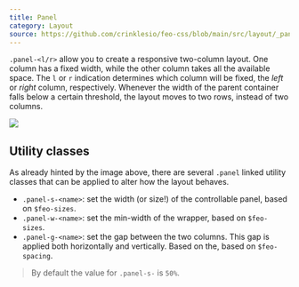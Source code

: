 ```yaml
---
title: Panel
category: Layout
source: https://github.com/crinklesio/feo-css/blob/main/src/layout/_pancake.scss
---
```


`.panel-<l/r>` allow you to create a responsive two-column layout. One column has a fixed width, while the other column takes all the available space. The `l` or `r` indication determines which column will be fixed, the _left_ or _right_ column, respectively. Whenever the width of the parent container falls below a certain threshold, the layout moves to two rows, instead of two columns.

![](/img/panel.png)

## Utility classes

As already hinted by the image above, there are several `.panel` linked utility classes that can be applied to alter how the layout behaves.

- `.panel-s-<name>`: set the width (or size!) of the controllable panel, based on `$feo-sizes`.
- `.panel-w-<name>`: set the min-width of the wrapper, based on `$feo-sizes`.
- `.panel-g-<name>`: set the gap between the two columns. This gap is applied both horizontally and vertically. Based on the, based on `$feo-spacing`.

> By default the value for `.panel-s-` is `50%`.
